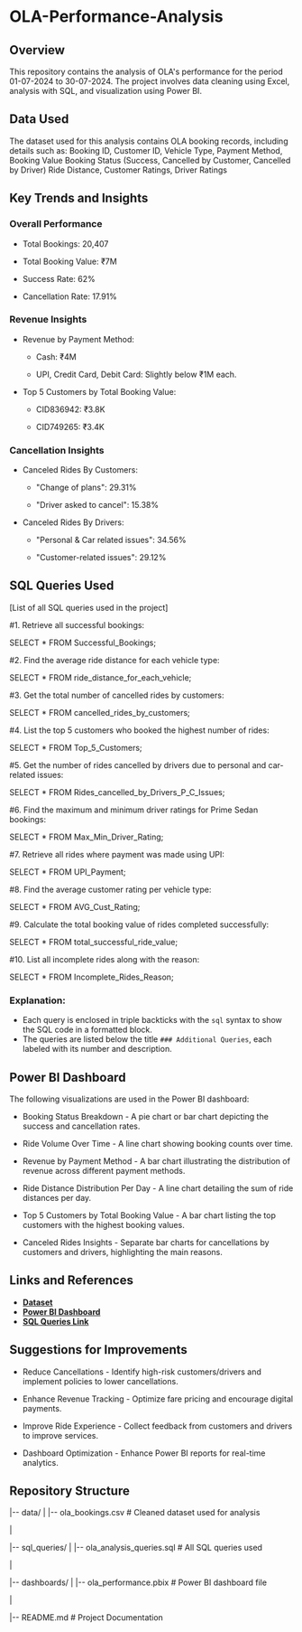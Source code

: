 # OLA-Performance-Analysis

## Overview

This repository contains the analysis of OLA's performance for the period 01-07-2024 to 30-07-2024. The project involves data cleaning using Excel, analysis with SQL, and visualization using Power BI.

## Data Used

The dataset used for this analysis contains OLA booking records, including details such as:
Booking ID, Customer ID, Vehicle Type, Payment Method, Booking Value
Booking Status (Success, Cancelled by Customer, Cancelled by Driver)
Ride Distance, Customer Ratings, Driver Ratings

## Key Trends and Insights

### Overall Performance

- Total Bookings: 20,407

- Total Booking Value: ₹7M

- Success Rate: 62%

- Cancellation Rate: 17.91%

### Revenue Insights

- Revenue by Payment Method:

  - Cash: ₹4M

  - UPI, Credit Card, Debit Card: Slightly below ₹1M each.

- Top 5 Customers by Total Booking Value:

  - CID836942: ₹3.8K

  - CID749265: ₹3.4K

### Cancellation Insights

- Canceled Rides By Customers:

  - "Change of plans": 29.31%

  - "Driver asked to cancel": 15.38%

- Canceled Rides By Drivers:

  - "Personal & Car related issues": 34.56%

  - "Customer-related issues": 29.12%

## SQL Queries Used

[List of all SQL queries used in the project]

 #1. Retrieve all successful bookings:
 
 SELECT * FROM Successful_Bookings;
 
 #2. Find the average ride distance for each vehicle type:
 
 SELECT * FROM ride_distance_for_each_vehicle;

 #3. Get the total number of cancelled rides by customers:
 
 SELECT * FROM cancelled_rides_by_customers;

 #4. List the top 5 customers who booked the highest number of rides:
 
 SELECT * FROM Top_5_Customers;
 
 #5. Get the number of rides cancelled by drivers due to personal and car-related issues:
 
 SELECT * FROM Rides_cancelled_by_Drivers_P_C_Issues;
 
 #6. Find the maximum and minimum driver ratings for Prime Sedan bookings:
 
 SELECT * FROM Max_Min_Driver_Rating;
 
 #7. Retrieve all rides where payment was made using UPI:
 
 SELECT * FROM UPI_Payment;
 
 #8. Find the average customer rating per vehicle type:
 
 SELECT * FROM AVG_Cust_Rating;
 
 #9. Calculate the total booking value of rides completed successfully:
 
 SELECT * FROM total_successful_ride_value;
 
 #10. List all incomplete rides along with the reason:
 
 SELECT * FROM Incomplete_Rides_Reason;

### Explanation:
- Each query is enclosed in triple backticks with the `sql` syntax to show the SQL code in a formatted block.
- The queries are listed below the title `### Additional Queries`, each labeled with its number and description.


## Power BI Dashboard 

The following visualizations are used in the Power BI dashboard:

- Booking Status Breakdown - A pie chart or bar chart depicting the success and cancellation rates.

- Ride Volume Over Time - A line chart showing booking counts over time.

- Revenue by Payment Method - A bar chart illustrating the distribution of revenue across different payment methods.

- Ride Distance Distribution Per Day - A line chart detailing the sum of ride distances per day.

- Top 5 Customers by Total Booking Value - A bar chart listing the top customers with the highest booking values.

- Canceled Rides Insights - Separate bar charts for cancellations by customers and drivers, highlighting the main reasons.

## Links and References
- **[Dataset](https://github.com/Nithindomala/OLA-Performance-Analysis/blob/main/Ola_Bookings.csv)**
- **[Power BI Dashboard](https://github.com/Nithindomala/OLA-Performance-Analysis/blob/main/ola%20bookings%20project.pbix)**
- **[SQL Queries Link](https://www.dropbox.com/scl/fi/rtn7fb3p0wbw79wwu8o1a/sql-queries.sql?rlkey=iylyhyxmv1frruqh52nofahzy&st=upz5awkb&dl=0)**


## Suggestions for Improvements

- Reduce Cancellations - Identify high-risk customers/drivers and implement policies to lower cancellations.

- Enhance Revenue Tracking - Optimize fare pricing and encourage digital payments.

- Improve Ride Experience - Collect feedback from customers and drivers to improve services.

- Dashboard Optimization - Enhance Power BI reports for real-time analytics.

## Repository Structure

|-- data/
|   |-- ola_bookings.csv  # Cleaned dataset used for analysis

|

|-- sql_queries/
|   |-- ola_analysis_queries.sql  # All SQL queries used

|

|-- dashboards/
|   |-- ola_performance.pbix  # Power BI dashboard file

|

|-- README.md  # Project Documentation
